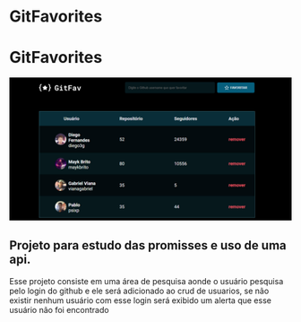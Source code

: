 # GitFavorites

<h1>GitFavorites</h1>
<img src="./images/Captura de tela 2022-07-15 195728.png" alt="">

<h2>Projeto para estudo das promisses e uso de uma api.</h2>

<p>Esse projeto consiste em uma área de pesquisa aonde o usuário pesquisa pelo login do github e ele será adicionado ao crud de usuarios, se não existir nenhum usuário com esse login será exibido um alerta que esse usuário não foi encontrado</p>

